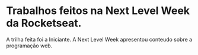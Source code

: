 # Trabalhos feitos na Next Level Week da Rocketseat.

A trilha feita foi a Iniciante.
A Next Level Week apresentou conteudo sobre a programação web.

